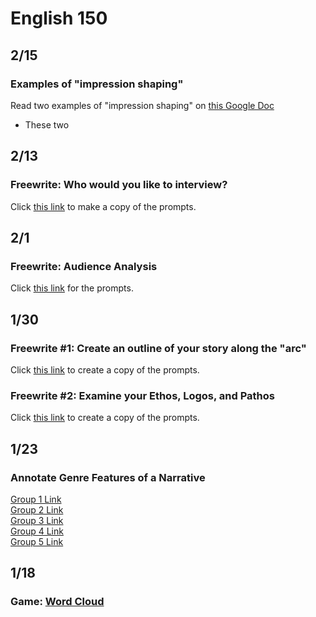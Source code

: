 # English 150
## 2/15
### Examples of "impression shaping"
Read two examples of "impression shaping" on [this Google Doc](https://docs.google.com/document/d/1eg1P7SgkfFLUQrU1EWgOcMPOcix9NDwXRm-_r5f8ePY/edit?usp=sharing)  
- These two 
## 2/13
### Freewrite: Who would you like to interview?
Click [this link](https://docs.google.com/document/d/1gBOVXZMYk-SG7I_g4FpHlq3WNzyaJioVcHBLBUJeZTk/copy) to make a copy of the prompts.
## 2/1
### Freewrite: Audience Analysis
Click [this link](https://docs.google.com/document/d/1oBFbdjgxg5MzD56YOhMST_6pGMu9baji7kvEpJ5XWbg/copy) for the prompts.
## 1/30
### Freewrite #1: Create an outline of your story along the "arc"
Click [this link](https://docs.google.com/document/d/1ZJv0wCOBM4SrBvcJDyc8PwoytF4yWtOW7QQxafTXgU0/copy) to create a copy of the prompts.
### Freewrite #2: Examine your Ethos, Logos, and Pathos
Click [this link](https://docs.google.com/document/d/1S3SdoGjcivXVyiNR9UALYYZ8TMXIbpoBNyJKYuydNUY/copy) to create a copy of the prompts.
## 1/23
### Annotate Genre Features of a Narrative
[Group 1 Link](https://docs.google.com/document/d/1_cSslx4TwlJbqVGfD0XE9ViholDApORI7IPG-oY3p3w/edit?usp=sharing)  
[Group 2 Link](https://docs.google.com/document/d/1lMls-etzMy2DE8Z_cupengo2TtJ0sImY6E7_NoxUF8I/edit?usp=sharing)  
[Group 3 Link](https://docs.google.com/document/d/1NgZtUjqCeYOoqVteAzWAO37-s9XzLi0PJPoH3FVAEcs/edit?usp=sharing)  
[Group 4 Link](https://docs.google.com/document/d/14s0-7s2NU2hGnD8pJ1IbmBIQ0_IEb1qhp34-NTfo4TI/edit?usp=sharing)  
[Group 5 Link](https://docs.google.com/document/d/1b4f0rglTSnue6F88whxJYljZdhWfeXdLhb-NytUrpsY/edit?usp=sharing)  
## 1/18
### Game: [Word Cloud](https://www.menti.com/albq9yin3bia)
